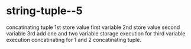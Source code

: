 # string-tuple--5
concatinating tuple
1st store value first variable
2nd store value second variable
3rd add one and two variable storage
execution for third variable execution concatinating for 1 and 2 concatinating tuple.
